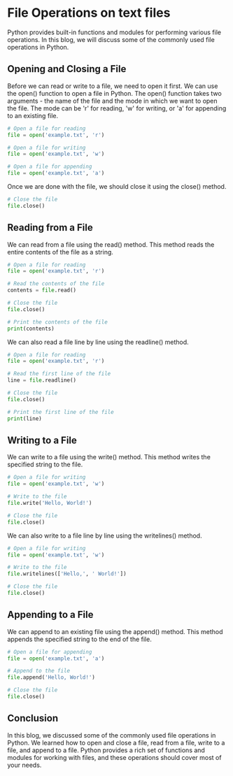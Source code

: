 # File Operations on text files

Python provides built-in functions and modules for performing various file operations. In this blog, we will discuss some of the commonly used file operations in Python.

## Opening and Closing a File
Before we can read or write to a file, we need to open it first. We can use the open() function to open a file in Python. The open() function takes two arguments - the name of the file and the mode in which we want to open the file. The mode can be 'r' for reading, 'w' for writing, or 'a' for appending to an existing file.

````python
# Open a file for reading
file = open('example.txt', 'r')

# Open a file for writing
file = open('example.txt', 'w')

# Open a file for appending
file = open('example.txt', 'a')
````

Once we are done with the file, we should close it using the close() method.

````python
# Close the file
file.close()
````

## Reading from a File

We can read from a file using the read() method. This method reads the entire contents of the file as a string.

````python
# Open a file for reading
file = open('example.txt', 'r')

# Read the contents of the file
contents = file.read()

# Close the file
file.close()

# Print the contents of the file
print(contents)
````

We can also read a file line by line using the readline() method.

````python
# Open a file for reading
file = open('example.txt', 'r')

# Read the first line of the file
line = file.readline()

# Close the file
file.close()

# Print the first line of the file
print(line)
````

## Writing to a File

We can write to a file using the write() method. This method writes the specified string to the file.

````python
# Open a file for writing
file = open('example.txt', 'w')

# Write to the file
file.write('Hello, World!')

# Close the file
file.close()
````
We can also write to a file line by line using the writelines() method.

````python
# Open a file for writing
file = open('example.txt', 'w')

# Write to the file
file.writelines(['Hello,', ' World!'])

# Close the file
file.close()
````

## Appending to a File

We can append to an existing file using the append() method. This method appends the specified string to the end of the file.

````python
# Open a file for appending
file = open('example.txt', 'a')

# Append to the file
file.append('Hello, World!')

# Close the file
file.close()
````

## Conclusion

In this blog, we discussed some of the commonly used file operations in Python. We learned how to open and close a file, read from a file, write to a file, and append to a file. Python provides a rich set of functions and modules for working with files, and these operations should cover most of your needs.
